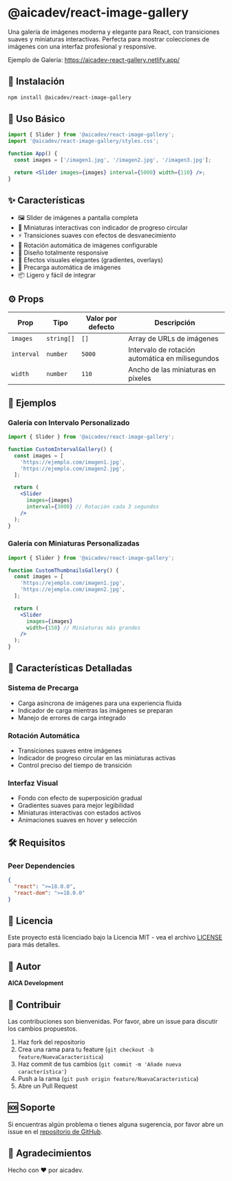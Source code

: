 # @aicadev/react-image-gallery

Una galería de imágenes moderna y elegante para React, con transiciones suaves y miniaturas interactivas. Perfecta para mostrar colecciones de imágenes con una interfaz profesional y responsive.

Ejemplo de Galería: https://aicadev-react-gallery.netlify.app/

## 🚀 Instalación

```bash
npm install @aicadev/react-image-gallery
```

## 📖 Uso Básico

```jsx
import { Slider } from '@aicadev/react-image-gallery';
import '@aicadev/react-image-gallery/styles.css';

function App() {
  const images = ['/imagen1.jpg', '/imagen2.jpg', '/imagen3.jpg'];

  return <Slider images={images} interval={5000} width={110} />;
}
```

## ✨ Características

- 🖼️ Slider de imágenes a pantalla completa
- 🎯 Miniaturas interactivas con indicador de progreso circular
- ⚡ Transiciones suaves con efectos de desvanecimiento
- 🔄 Rotación automática de imágenes configurable
- 📱 Diseño totalmente responsive
- 🎨 Efectos visuales elegantes (gradientes, overlays)
- 🚀 Precarga automática de imágenes
- 📦 Ligero y fácil de integrar

## ⚙️ Props

| Prop       | Tipo       | Valor por defecto | Descripción                                      |
| ---------- | ---------- | ----------------- | ------------------------------------------------ |
| `images`   | `string[]` | `[]`              | Array de URLs de imágenes                        |
| `interval` | `number`   | `5000`            | Intervalo de rotación automática en milisegundos |
| `width`    | `number`   | `110`             | Ancho de las miniaturas en píxeles               |

## 🎯 Ejemplos

### Galería con Intervalo Personalizado

```jsx
import { Slider } from '@aicadev/react-image-gallery';

function CustomIntervalGallery() {
  const images = [
    'https://ejemplo.com/imagen1.jpg',
    'https://ejemplo.com/imagen2.jpg',
  ];

  return (
    <Slider
      images={images}
      interval={3000} // Rotación cada 3 segundos
    />
  );
}
```

### Galería con Miniaturas Personalizadas

```jsx
import { Slider } from '@aicadev/react-image-gallery';

function CustomThumbnailsGallery() {
  const images = [
    'https://ejemplo.com/imagen1.jpg',
    'https://ejemplo.com/imagen2.jpg',
  ];

  return (
    <Slider
      images={images}
      width={150} // Miniaturas más grandes
    />
  );
}
```

## 🎨 Características Detalladas

### Sistema de Precarga

- Carga asíncrona de imágenes para una experiencia fluida
- Indicador de carga mientras las imágenes se preparan
- Manejo de errores de carga integrado

### Rotación Automática

- Transiciones suaves entre imágenes
- Indicador de progreso circular en las miniaturas activas
- Control preciso del tiempo de transición

### Interfaz Visual

- Fondo con efecto de superposición gradual
- Gradientes suaves para mejor legibilidad
- Miniaturas interactivas con estados activos
- Animaciones suaves en hover y selección

## 🛠️ Requisitos

### Peer Dependencies

```json
{
  "react": ">=18.0.0",
  "react-dom": ">=18.0.0"
}
```

## 📝 Licencia

Este proyecto está licenciado bajo la Licencia MIT - vea el archivo [LICENSE](LICENSE) para más detalles.

## 👥 Autor

**AICA Development**

## 🤝 Contribuir

Las contribuciones son bienvenidas. Por favor, abre un issue para discutir los cambios propuestos.

1. Haz fork del repositorio
2. Crea una rama para tu feature (`git checkout -b feature/NuevaCaracteristica`)
3. Haz commit de tus cambios (`git commit -m 'Añade nueva característica'`)
4. Push a la rama (`git push origin feature/NuevaCaracteristica`)
5. Abre un Pull Request

## 🆘 Soporte

Si encuentras algún problema o tienes alguna sugerencia, por favor abre un issue en el [repositorio de GitHub](https://github.com/tu-usuario/aicadev-react-gallery/issues).

## 🌟 Agradecimientos

Hecho con ❤️ por aicadev.
